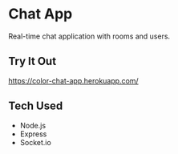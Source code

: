 # Chat App
Real-time chat application with rooms and users.

## Try It Out
https://color-chat-app.herokuapp.com/

## Tech Used
- Node.js
- Express
- Socket.io
